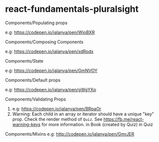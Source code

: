 # react-fundamentals-pluralsight

Components/Populating props

e.g: https://codepen.io/jalanya/pen/WjoBXR

Components/Composing Components

e.g: https://codepen.io/jalanya/pen/xdRodx

Components/State

e.g: https://codepen.io/jalanya/pen/GmNVOY

Components/Default props

e.g: https://codepen.io/jalanya/pen/gWgYXp

Components/Validating Props

1. e.g: https://codepen.io/jalanya/pen/BRpaOr
2. Warning: Each child in an array or iterator should have a unique "key" prop. Check the render method of `Quiz`. See https://fb.me/react-warning-keys for more information.
    in Book (created by Quiz)
    in Quiz

Components/Mixins
e.g: http://codepen.io/jalanya/pen/GmrJER
